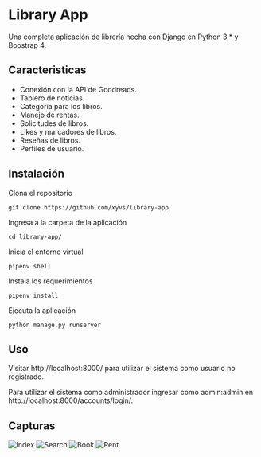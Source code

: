# Library App

Una completa aplicación de librería hecha con Django en Python 3.* y Boostrap 4.

## Caracteristicas

- Conexión con la API de Goodreads.
- Tablero de noticias.
- Categoría para los libros.
- Manejo de rentas.
- Solicitudes de libros.
- Likes y marcadores de libros.
- Reseñas de libros.
- Perfiles de usuario.

## Instalación

Clona el repositorio

    git clone https://github.com/xyvs/library-app

Ingresa a la carpeta de la aplicación

	cd library-app/

Inicia el entorno virtual

    pipenv shell

Instala los requerimientos

    pipenv install

Ejecuta la aplicación

    python manage.py runserver

## Uso

Visitar http://localhost:8000/ para utilizar el sistema como usuario no registrado.

Para utilizar el sistema como administrador ingresar como admin:admin en http://localhost:8000/accounts/login/.

## Capturas

![Index](https://i.imgur.com/JYZ7nyH.png)
![Search](https://i.imgur.com/BmdqqGG.png)
![Book](https://i.imgur.com/wdNTwJW.png)
![Rent](https://i.imgur.com/93ZaYxv.png)
